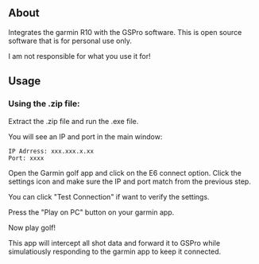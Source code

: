 ## About

Integrates the garmin R10 with the GSPro software.
This is open source software that is for personal use only.

I am not responsible for what you use it for!

## Usage

### Using the .zip file:

Extract the .zip file and run the .exe file.

You will see an IP and port in the main window:

```
IP Adrress: xxx.xxx.x.xx
Port: xxxx
```

Open the Garmin golf app and click on the E6 connect option. Click the settings icon and make sure the IP and port match from the previous step.

You can click "Test Connection" if want to verify the settings.

Press the "Play on PC" button on your garmin app.

Now play golf!

This app will intercept all shot data and forward it to GSPro while simulatiously responding to the garmin app to keep it connected.
